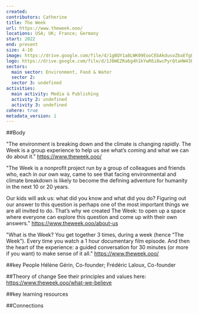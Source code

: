 ```yaml
---
created:
contributors: Catherine
title: The Week
url: https://www.theweek.ooo/
locations: USA; UK; France; Germany
start: 2022
end: present
size: 4-10
image: https://drive.google.com/file/d/1gBQY1a8LWK09EooCEbAkdusoZbaEfgED/view?usp=drive_link
logo: https://drive.google.com/file/d/1J8WEZRa6g4h1kYwR6i8wcPyrQtaHW43b/view?usp=drive_link
sectors:
  main sector: Environment, Food & Water
  sector 2: 
  sector 3: undefined
activities: 
  main activity: Media & Publishing
  activity 2: undefined
  activity 3: undefined
cohere: true
metadata_version: 1
---
```



##Body

"The environment is breaking down and the climate is changing rapidly. The Week is a group experience to help us see what’s coming and what we can do about it."
https://www.theweek.ooo/ 

"The Week is a nonprofit project run by a group of colleagues and friends who, each in our own way, came to see that facing environmental and climate breakdown is likely to become the defining adventure for humanity in the next 10 or 20  years.

Our kids will ask us: what did you know and what did you do? Figuring out our answer to this question is perhaps one of the most important things we are all invited to do. That’s why we created The Week: to open up a space where everyone can explore this question and come up with their own answers."
https://www.theweek.ooo/about-us 

"What is the Week?
You get together 3 times, during a week (hence “The Week”). Every time you watch a 1 hour documentary film episode. And then the heart of the experience:  a guided conversation for 30 minutes (or more if you want) to make sense of it all."
https://www.theweek.ooo/  


##key People
Hélène Gérin, Co-founder; Frédéric Laloux, Co-founder

##Theory of change
See their principles and values here: https://www.theweek.ooo/what-we-believe

##key learning resources


##Connections


